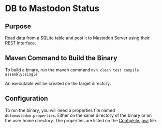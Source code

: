 # DB to Mastodon Status

## Purpose

Read data from a SQLite table and post it to Mastodon Server using their REST Interface.

 
## Maven Command to Build the Binary

To build a binary, run the maven command `mvn clean test compile assembly:single`

An executable will be created on the target directory.

## Configuration

To run the binary, you will need a properties file named `dbtomastodon.properties`.  Either on the same directory of the binary or on the user home directory. The properties are listed on the [ConfigFile.java](src/main/java/ConfigFile.java) file.
